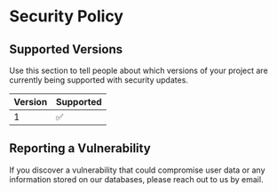 # Security Policy

## Supported Versions

Use this section to tell people about which versions of your project are
currently being supported with security updates.

| Version | Supported          |
| ------- | ------------------ |
| 1   | :white_check_mark: |


## Reporting a Vulnerability

If you discover a vulnerability that could compromise user data or any information stored on our databases, please reach out to us by email.

